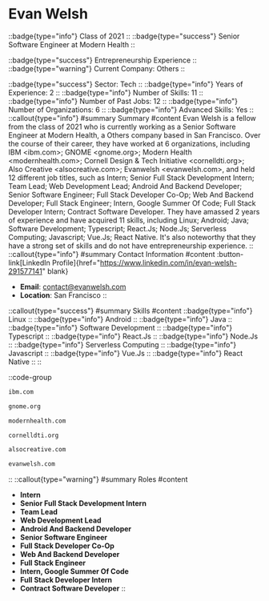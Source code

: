 # Evan Welsh
::badge{type="info"}
Class of 2021
::
::badge{type="success"}
Senior Software Engineer at Modern Health
::

::badge{type="success"}
Entrepreneurship Experience
::
::badge{type="warning"}
Current Company: Others
::

::badge{type="success"}
Sector: Tech
::
::badge{type="info"}
Years of Experience: 2
::
::badge{type="info"}
Number of Skills: 11
::
::badge{type="info"}
Number of Past Jobs: 12
::
::badge{type="info"}
Number of Organizations: 6
::
::badge{type="info"}
Advanced Skills: Yes
::
::callout{type="info"}
#summary
Summary
#content
Evan Welsh is a fellow from the class of 2021 who is currently working as a Senior Software Engineer at Modern Health, a Others company based in San Francisco. Over the course of their career, they have worked at 6 organizations, including IBM <ibm.com>; GNOME <gnome.org>; Modern Health <modernhealth.com>; Cornell Design & Tech Initiative <cornelldti.org>; Also Creative <alsocreative.com>; Evanwelsh <evanwelsh.com>, and held 12 different job titles, such as Intern; Senior Full Stack Development Intern; Team Lead; Web Development Lead; Android And Backend Developer; Senior Software Engineer; Full Stack Developer Co-Op; Web And Backend Developer; Full Stack Engineer; Intern, Google Summer Of Code; Full Stack Developer Intern; Contract Software Developer. They have amassed 2 years of experience and have acquired 11 skills, including Linux; Android; Java; Software Development; Typescript; React.Js; Node.Js; Serverless Computing; Javascript; Vue.Js; React Native. It's also noteworthy that they have a strong set of skills and do not have entrepreneurship experience.
::
::callout{type="info"}
#summary
Contact Information
#content
:button-link[LinkedIn Profile]{href="https://www.linkedin.com/in/evan-welsh-291577141" blank}
- **Email**: contact@evanwelsh.com
- **Location**: San Francisco
::

::callout{type="success"}
#summary
Skills
#content
::badge{type="info"}
Linux
::
::badge{type="info"}
Android
::
::badge{type="info"}
Java
::
::badge{type="info"}
Software Development
::
::badge{type="info"}
Typescript
::
::badge{type="info"}
React.Js
::
::badge{type="info"}
Node.Js
::
::badge{type="info"}
Serverless Computing
::
::badge{type="info"}
Javascript
::
::badge{type="info"}
Vue.Js
::
::badge{type="info"}
React Native
::
::

::code-group
```bash [IBM]
ibm.com
```
```bash [GNOME]
gnome.org
```
```bash [Modern Health]
modernhealth.com
```
```bash [Cornell Design & Tech Initiative]
cornelldti.org
```
```bash [Also Creative]
alsocreative.com
```
```bash [Evanwelsh]
evanwelsh.com
```
::
::callout{type="warning"}
#summary
Roles
#content
- **Intern**
- **Senior Full Stack Development Intern**
- **Team Lead**
- **Web Development Lead**
- **Android And Backend Developer**
- **Senior Software Engineer**
- **Full Stack Developer Co-Op**
- **Web And Backend Developer**
- **Full Stack Engineer**
- **Intern, Google Summer Of Code**
- **Full Stack Developer Intern**
- **Contract Software Developer**
::

